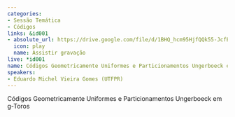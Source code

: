 ```yaml
---
categories:
- Sessão Temática
- Códigos
links: &id001
- absolute_url: https://drive.google.com/file/d/1BHQ_hcm95HjfQQk55-JcfEA2WluTzzn_/view?usp=sharing
  icon: play
  name: Assistir gravação
live: *id001
name: Códigos Geometricamente Uniformes e Particionamentos Ungerboeck em g-Toros
speakers:
- Eduardo Michel Vieira Gomes (UTFPR)
---
```


 Códigos Geometricamente Uniformes e Particionamentos Ungerboeck em g-Toros
